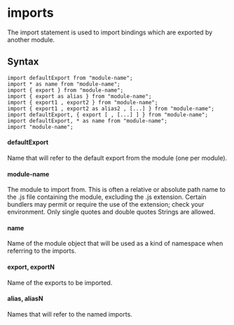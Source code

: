 # imports

The import statement is used to import bindings which are exported by another module.


## Syntax
```
import defaultExport from "module-name";
import * as name from "module-name";
import { export } from "module-name";
import { export as alias } from "module-name";
import { export1 , export2 } from "module-name";
import { export1 , export2 as alias2 , [...] } from "module-name";
import defaultExport, { export [ , [...] ] } from "module-name";
import defaultExport, * as name from "module-name";
import "module-name";
```

#### defaultExport

Name that will refer to the default export from the module (one per module).

#### module-name

The module to import from. This is often a relative or absolute path name to the .js file containing the module, excluding the .js extension. Certain bundlers may permit or require the use of the extension; check your environment. Only single quotes and double quotes Strings are allowed.

#### name

Name of the module object that will be used as a kind of namespace when referring to the imports.

#### export, exportN

Name of the exports to be imported.

#### alias, aliasN

Names that will refer to the named imports.

